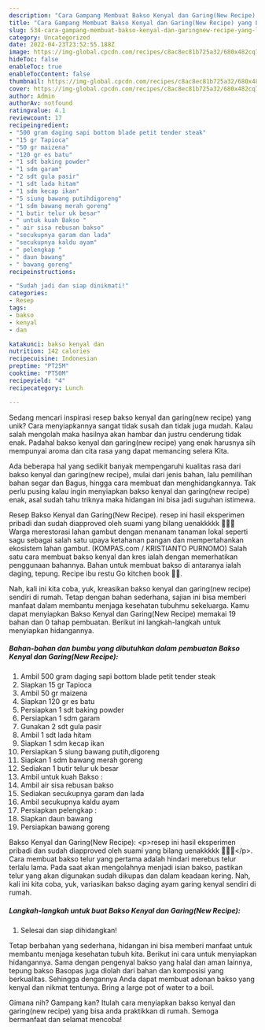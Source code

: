 ```yaml
---
description: "Cara Gampang Membuat Bakso Kenyal dan Garing(New Recipe) yang Lezat"
title: "Cara Gampang Membuat Bakso Kenyal dan Garing(New Recipe) yang Lezat"
slug: 534-cara-gampang-membuat-bakso-kenyal-dan-garingnew-recipe-yang-lezat
category: Uncategorized
date: 2022-04-23T23:52:55.188Z
image: https://img-global.cpcdn.com/recipes/c8ac8ec81b725a32/680x482cq70/bakso-kenyal-dan-garingnew-recipe-foto-resep-utama.jpg
hideToc: false
enableToc: true
enableTocContent: false
thumbnail: https://img-global.cpcdn.com/recipes/c8ac8ec81b725a32/680x482cq70/bakso-kenyal-dan-garingnew-recipe-foto-resep-utama.jpg
cover: https://img-global.cpcdn.com/recipes/c8ac8ec81b725a32/680x482cq70/bakso-kenyal-dan-garingnew-recipe-foto-resep-utama.jpg
author: Admin
authorAv: notfound
ratingvalue: 4.1
reviewcount: 17
recipeingredient:
- "500 gram daging sapi bottom blade petit tender steak"
- "15 gr Tapioca"
- "50 gr maizena"
- "120 gr es batu"
- "1 sdt baking powder"
- "1 sdm garam"
- "2 sdt gula pasir"
- "1 sdt lada hitam"
- "1 sdm kecap ikan"
- "5 siung bawang putihdigoreng"
- "1 sdm bawang merah goreng"
- "1 butir telur uk besar"
- " untuk kuah Bakso "
- " air sisa rebusan bakso"
- "secukupnya garam dan lada"
- "secukupnya kaldu ayam"
- " pelengkap "
- " daun bawang"
- " bawang goreng"
recipeinstructions:

- "Sudah jadi dan siap dinikmati!"
categories:
- Resep
tags:
- bakso
- kenyal
- dan

katakunci: bakso kenyal dan 
nutrition: 142 calories
recipecuisine: Indonesian
preptime: "PT25M"
cooktime: "PT50M"
recipeyield: "4"
recipecategory: Lunch

---
```





Sedang mencari inspirasi resep bakso kenyal dan garing(new recipe) yang unik? Cara menyiapkannya sangat tidak susah dan tidak juga mudah. Kalau salah mengolah maka hasilnya akan hambar dan justru cenderung tidak enak. Padahal bakso kenyal dan garing(new recipe) yang enak harusnya sih mempunyai aroma dan cita rasa yang dapat memancing selera Kita.





Ada beberapa hal yang sedikit banyak mempengaruhi kualitas rasa dari bakso kenyal dan garing(new recipe), mulai dari jenis bahan, lalu pemilihan bahan segar dan Bagus, hingga cara membuat dan menghidangkannya. Tak perlu pusing kalau ingin menyiapkan bakso kenyal dan garing(new recipe) enak,      asal sudah tahu triknya maka hidangan ini bisa jadi suguhan istimewa.














Resep Bakso Kenyal dan Garing(New Recipe). resep ini hasil eksperimen pribadi dan sudah diapproved oleh suami yang bilang uenakkkkk 🤤😘😚 Warga merestorasi lahan gambut dengan menanam tanaman lokal seperti sagu sebagai salah satu upaya ketahanan pangan dan mempertahankan ekosistem lahan gambut. (KOMPAS.com / KRISTIANTO PURNOMO) Salah satu cara membuat bakso kenyal dan kres ialah dengan memerhatikan penggunaan bahannya. Bahan untuk membuat bakso di antaranya ialah daging, tepung. Recipe ibu restu Go kitchen book 🙏🏻.






Nah, kali ini kita coba, yuk, kreasikan bakso kenyal dan garing(new recipe) sendiri di rumah. Tetap dengan bahan sederhana, sajian ini bisa memberi manfaat dalam membantu menjaga kesehatan tubuhmu sekeluarga. Kamu dapat menyiapkan Bakso Kenyal dan Garing(New Recipe) memakai 19 bahan dan 0 tahap pembuatan. Berikut ini langkah-langkah untuk menyiapkan hidangannya.

<!--inarticleads1-->

##### Bahan-bahan dan bumbu yang dibutuhkan dalam pembuatan Bakso Kenyal dan Garing(New Recipe):

1. Ambil 500 gram daging sapi bottom blade petit tender steak
1. Siapkan 15 gr Tapioca
1. Ambil 50 gr maizena
1. Siapkan 120 gr es batu
1. Persiapkan 1 sdt baking powder
1. Persiapkan 1 sdm garam
1. Gunakan 2 sdt gula pasir
1. Ambil 1 sdt lada hitam
1. Siapkan 1 sdm kecap ikan
1. Persiapkan 5 siung bawang putih,digoreng
1. Siapkan 1 sdm bawang merah goreng
1. Sediakan 1 butir telur uk besar
1. Ambil  untuk kuah Bakso :
1. Ambil  air sisa rebusan bakso
1. Sediakan secukupnya garam dan lada
1. Ambil secukupnya kaldu ayam
1. Persiapkan  pelengkap :
1. Siapkan  daun bawang
1. Persiapkan  bawang goreng


Bakso Kenyal dan Garing(New Recipe): &lt;p&gt;resep ini hasil eksperimen pribadi dan sudah diapproved oleh suami yang bilang uenakkkkk 🤤😘😚&lt;/p&gt;. Cara membuat bakso telur yang pertama adalah hindari merebus telur terlalu lama. Pada saat akan mengolahnya menjadi isian bakso, pastikan telur yang akan digunakan sudah dikupas dan dalam keadaan kering. Nah, kali ini kita coba, yuk, variasikan bakso daging ayam garing kenyal sendiri di rumah. 

<!--inarticleads2-->

##### Langkah-langkah untuk buat Bakso Kenyal dan Garing(New Recipe):


1. Selesai dan siap dihidangkan!

Tetap berbahan yang sederhana, hidangan ini bisa memberi manfaat untuk membantu menjaga kesehatan tubuh kita. Berikut ini cara untuk menyiapkan hidangannya. Sama dengan pengenyal bakso yang halal dan aman lainnya, tepung bakso Basopas juga diolah dari bahan dan komposisi yang berkualitas. Sehingga dengannya Anda dapat membuat adonan bakso yang kenyal dan nikmat tentunya. Bring a large pot of water to a boil. 

Gimana nih? Gampang kan? Itulah cara menyiapkan bakso kenyal dan garing(new recipe) yang bisa anda praktikkan di rumah. Semoga bermanfaat dan selamat mencoba!
